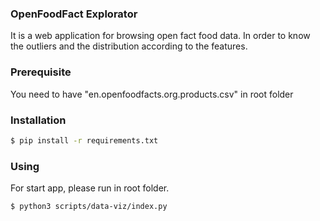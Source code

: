 ### OpenFoodFact Explorator

It is a web application for browsing open fact food data.
In order to know the outliers and the distribution according to the features.

### Prerequisite
You need to have "en.openfoodfacts.org.products.csv" in root folder


### Installation

```bash
$ pip install -r requirements.txt
```

### Using 
For start app, please run in root folder.
```bash
$ python3 scripts/data-viz/index.py
```

